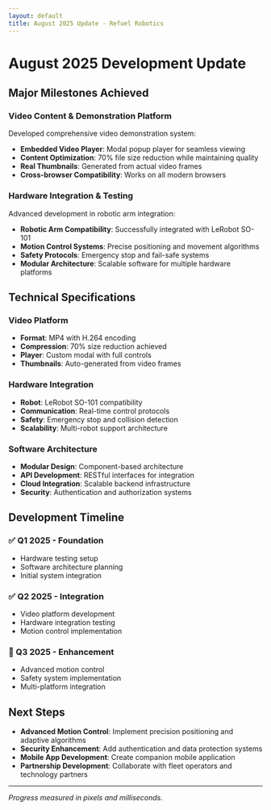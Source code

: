 ```yaml
---
layout: default
title: August 2025 Update - Refuel Robotics
---
```


# August 2025 Development Update

## Major Milestones Achieved

### Video Content & Demonstration Platform

Developed comprehensive video demonstration system:

- **Embedded Video Player**: Modal popup player for seamless viewing
- **Content Optimization**: 70% file size reduction while maintaining quality
- **Real Thumbnails**: Generated from actual video frames
- **Cross-browser Compatibility**: Works on all modern browsers

### Hardware Integration & Testing

Advanced development in robotic arm integration:

- **Robotic Arm Compatibility**: Successfully integrated with LeRobot SO-101
- **Motion Control Systems**: Precise positioning and movement algorithms
- **Safety Protocols**: Emergency stop and fail-safe systems
- **Modular Architecture**: Scalable software for multiple hardware platforms

## Technical Specifications

### Video Platform
- **Format**: MP4 with H.264 encoding
- **Compression**: 70% size reduction achieved
- **Player**: Custom modal with full controls
- **Thumbnails**: Auto-generated from video frames

### Hardware Integration
- **Robot**: LeRobot SO-101 compatibility
- **Communication**: Real-time control protocols
- **Safety**: Emergency stop and collision detection
- **Scalability**: Multi-robot support architecture

### Software Architecture
- **Modular Design**: Component-based architecture
- **API Development**: RESTful interfaces for integration
- **Cloud Integration**: Scalable backend infrastructure
- **Security**: Authentication and authorization systems

## Development Timeline

### ✅ Q1 2025 - Foundation
- Hardware testing setup
- Software architecture planning
- Initial system integration

### ✅ Q2 2025 - Integration
- Video platform development
- Hardware integration testing
- Motion control implementation

### 🔄 Q3 2025 - Enhancement
- Advanced motion control
- Safety system implementation
- Multi-platform integration

## Next Steps

- **Advanced Motion Control**: Implement precision positioning and adaptive algorithms
- **Security Enhancement**: Add authentication and data protection systems
- **Mobile App Development**: Create companion mobile application
- **Partnership Development**: Collaborate with fleet operators and technology partners

---

*Progress measured in pixels and milliseconds.* 